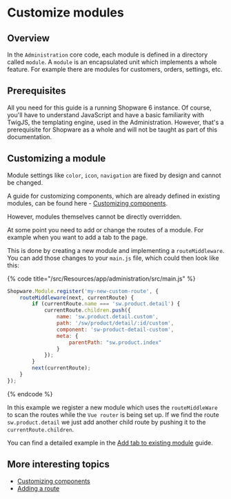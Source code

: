 # Customize modules

## Overview

In the `Administration` core code, each module is defined in a directory called `module`.
A `module` is an encapsulated unit which implements a whole feature. For example there are modules for customers, orders, settings, etc.

## Prerequisites

All you need for this guide is a running Shopware 6 instance. Of course, you'll have to understand JavaScript and have a basic familiarity with TwigJS, the templating engine, used in the Administration. However, that's a prerequisite for Shopware as a whole and will not be taught as part of this documentation.

## Customizing a module

Module settings like `color`, `icon`, `navigation` are fixed by design and cannot be changed.

A guide for customizing components, which are already defined in existing modules, can be found here - [Customizing components](./customizing-components.md).

However, modules themselves cannot be directly overridden.

At some point you need to add or change the routes of a module. For example when you want to add a tab to the page.

This is done by creating a new module and implementing a `routeMiddleware`.
You can add those changes to your `main.js` file, which could then look like this:

{% code title="<plugin root>/src/Resources/app/administration/src/main.js" %}
```js
Shopware.Module.register('my-new-custom-route', {
    routeMiddleware(next, currentRoute) {
        if (currentRoute.name === 'sw.product.detail') {
            currentRoute.children.push({
                name: 'sw.product.detail.custom',
                path: '/sw/product/detail/:id/custom',
                component: 'sw-product-detail-custom',
                meta: {
                    parentPath: "sw.product.index"
                }
            });
        }
        next(currentRoute);
    }
});
```
{% endcode %}

In this example we register a new module which uses the `routeMiddleWare` to scan the routes while the `Vue router` is being set up.
If we find the route `sw.product.detail` we just add another child route by pushing it to the `currentRoute.children`.

You can find a detailed example in the [Add tab to existing module](./add-new-tab.md) guide.

## More interesting topics

* [Customizing components](./customizing-components.md)
* [Adding a route](./add-custom-route.md)

